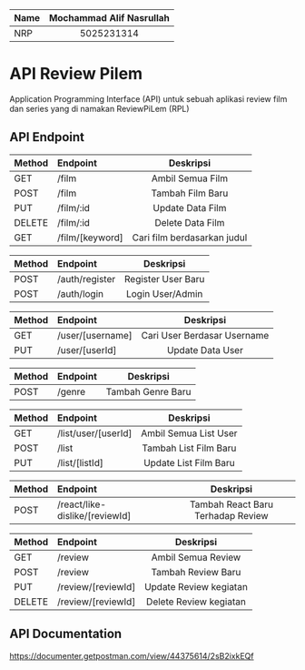 | Name | Mochammad Alif Nasrullah |
| :--- | :----------------------: |
| NRP  |        5025231314        |

# API Review Pilem
Application Programming Interface (API) untuk sebuah aplikasi review film dan series yang di namakan ReviewPiLem (RPL)

## API Endpoint

| Method | Endpoint                        |           Deskripsi            |
| :----- | :------------------------------ | :----------------------------: |
| GET    | /film | Ambil Semua Film |
| POST   | /film | Tambah Film Baru |
| PUT    | /film/:id | Update Data Film |
| DELETE | /film/:id | Delete Data Film |
| GET    | /film/[keyword] | Cari film berdasarkan judul |

| Method | Endpoint                        |           Deskripsi            |
| :----- | :------------------------------ | :----------------------------: |
| POST   | /auth/register | Register User Baru |
| POST   | /auth/login | Login User/Admin |

| Method | Endpoint                        |           Deskripsi            |
| :----- | :------------------------------ | :----------------------------: |
| GET    | /user/[username] | Cari User Berdasar Username |
| PUT    | /user/[userId] | Update Data User |

| Method | Endpoint                        |           Deskripsi            |
| :----- | :------------------------------ | :----------------------------: |
| POST   | /genre                       | Tambah Genre Baru |

| Method | Endpoint                        |           Deskripsi            |
| :----- | :------------------------------ | :----------------------------: |
| GET    | /list/user/[userId] | Ambil Semua List User |
| POST   | /list | Tambah List Film Baru |
| PUT    | /list/[listId] | Update List Film Baru |

| Method | Endpoint                        |           Deskripsi            |
| :----- | :------------------------------ | :----------------------------: |
| POST   | /react/like-dislike/[reviewId] | Tambah React Baru Terhadap Review |

| Method | Endpoint                        |           Deskripsi            |
| :----- | :------------------------------ | :----------------------------: |
| GET    | /review | Ambil Semua Review |
| POST   | /review | Tambah Review Baru |
| PUT    | /review/[reviewId] | Update Review kegiatan |
| DELETE | /review/[reviewId] | Delete Review kegiatan |

## API Documentation
https://documenter.getpostman.com/view/44375614/2sB2ixkEQf
